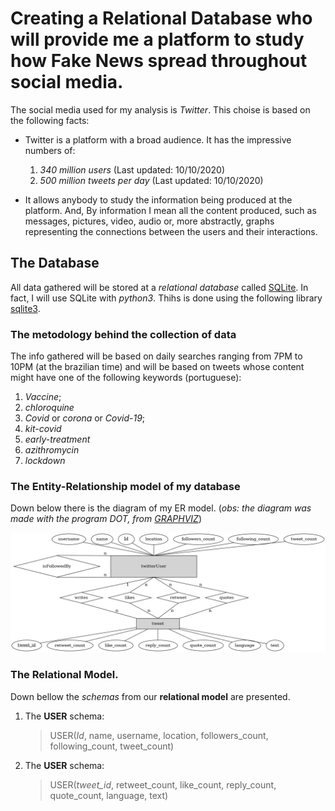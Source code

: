 # Creating a Relational Database who will provide me a platform to study how Fake News spread throughout social media.

The social media used for my analysis is *Twitter*. This choise is based on the 
following facts:
+ Twitter is a platform with a broad audience. It has the impressive numbers of:
    1. *340 million users* (Last updated: 10/10/2020)
    2. *500 million tweets per day* (Last updated: 10/10/2020)
    
+ It allows anybody to study the information being produced at the platform. And,
By information I mean all the content produced, such as messages, pictures, video, audio or, 
more abstractly, graphs representing the connections between the users and their interactions. 

## The  Database
All data gathered will be stored at a *relational database* called
[SQLite](https://www.sqlite.org/index.html). 
In fact, I will use SQLite with *python3*. 
Thihs is done using the following 
library [sqlite3](https://docs.python.org/3/library/sqlite3.html).

### The metodology behind the collection of data
The info gathered will be based on daily searches
ranging from 7PM to 10PM (at the brazilian time) and will be based
on tweets whose content might have one of the following keywords (portuguese):
1. *Vaccine*;
2. *chloroquine*
3. *Covid* or *corona* or *Covid-19*;
4. *kit-covid* 
5. *early-treatment*
6. *azithromycin*
7. *lockdown*

### The Entity-Relationship model of my database
Down below there is the diagram of my ER model. 
(<i>obs: the diagram was made with the program *DOT*, from 
[GRAPHVIZ](https://graphviz.org/)</i>)

<img style="text-align:center;" src="er.png" > 

### The Relational Model.
Down bellow the <i>schemas</i> from our <b>relational model</b> 
are presented.

<ol>
	<li>
		The <b>USER</b> schema:
		<blockquote>
			USER(<i>Id</i>, name, username, location, followers_count,
				 following_count, tweet_count)
		</blockquote>
	</li>
	<li>
		The <b>USER</b> schema:
		<blockquote>
			USER(<i>tweet_id</i>, retweet_count, like_count, reply_count,
		       	 quote_count, language, text)
		</blockquote>
	</li>
</ol>





